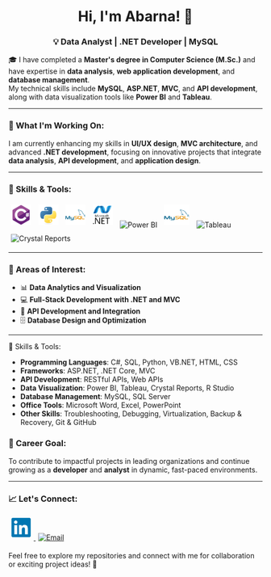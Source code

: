 <h1 align="center">Hi, I'm Abarna! 👋</h1>  

<h3 align="center">💡 Data Analyst | .NET Developer | MySQL</h3>  

🎓 I have completed a **Master's degree in Computer Science (M.Sc.)** and have expertise in **data analysis**, **web application development**, and **database management**.  
My technical skills include **MySQL**, **ASP.NET**, **MVC**, and **API development**, along with data visualization tools like **Power BI** and **Tableau**.  

---

### 🌟 What I'm Working On:  
I am currently enhancing my skills in **UI/UX design**, **MVC architecture**, and advanced **.NET development**, focusing on innovative projects that integrate **data analysis**, **API development**, and **application design**.  

---

### 🔧 Skills & Tools:  
<p align="left"> 
  <img src="https://raw.githubusercontent.com/devicons/devicon/master/icons/csharp/csharp-original.svg" alt="C#" width="40" height="40" style="margin: 5px;"/>  
  <img src="https://raw.githubusercontent.com/devicons/devicon/master/icons/python/python-original.svg" alt="Python" width="40" height="40" style="margin: 5px;"/>  
  <img src="https://raw.githubusercontent.com/devicons/devicon/master/icons/mysql/mysql-original-wordmark.svg" alt="MySQL" width="40" height="40" style="margin: 5px;"/>  
  <img src="https://raw.githubusercontent.com/devicons/devicon/master/icons/dot-net/dot-net-original-wordmark.svg" alt="ASP.NET" width="40" height="40" style="margin: 5px;"/>  
  <img src="https://seekvectorlogo.com/wp-content/uploads/2022/02/power-bi-vector-logo-2022-small.png" alt="Power BI" width="60" height="60" style="margin: 5px;"/>  
  <img src="https://raw.githubusercontent.com/devicons/devicon/master/icons/mysql/mysql-original-wordmark.svg" alt="MySQL" width="50" height="40" style="margin: 5px;"/>   
  <img src="https://upload.wikimedia.org/wikipedia/commons/4/4b/Tableau_Logo.png" alt="Tableau" width="100" height="40" style="margin: 5px;"/>  
<img src="https://encrypted-tbn0.gstatic.com/images?q=tbn:ANd9GcTop_HdquJqt6UbxSNnfKWP6nZQCM0WqFbdTQ&s" alt="Crystal Reports" width="40" height="40" style="margin: 5px;"/>

</p>  

---

### 📌 Areas of Interest:  
- 📊 **Data Analytics and Visualization**  
- 💻 **Full-Stack Development with .NET and MVC**  
- 🔗 **API Development and Integration**  
- 🗄️ **Database Design and Optimization**  

---
🔧 Skills & Tools:  

- **Programming Languages**: C#, SQL, Python, VB.NET, HTML, CSS  
- **Frameworks**: ASP.NET, .NET Core, MVC  
- **API Development**: RESTful APIs, Web APIs  
- **Data Visualization**: Power BI, Tableau, Crystal Reports, R Studio  
- **Database Management**: MySQL, SQL Server  
- **Office Tools**: Microsoft Word, Excel, PowerPoint  
- **Other Skills**: Troubleshooting, Debugging, Virtualization, Backup & Recovery, Git & GitHub  

### 🎯 Career Goal:  
To contribute to impactful projects in leading organizations and continue growing as a **developer** and **analyst** in dynamic, fast-paced environments.  

---

### 📈 Let's Connect:  
<p align="left"> 
  <a href="https://www.linkedin.com/in/abarna-kandasamy-9b4863171/" target="_blank">
    <img src="https://raw.githubusercontent.com/devicons/devicon/master/icons/linkedin/linkedin-original.svg" alt="LinkedIn" width="40" height="40" style="margin: 5px;"/>  
  </a>  
  <a href="mailto:abarnasri9977@gmail.com" target="_blank">
    <img src="https://cdn-icons-png.flaticon.com/512/732/732200.png" alt="Email" width="40" height="40" style="margin: 5px;"/>  
  </a>  
</p>  

Feel free to explore my repositories and connect with me for collaboration or exciting project ideas! 🚀  
